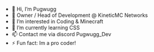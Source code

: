 - 👋 Hi, I’m Pugwugg
- 💞️ Owner / Head of Development @ KineticMC Networks
- 👀 I’m interested in Coding & Minecraft
- 🌱 I’m currently learning CSS
- 📫 Contact me via discord Pugwugg_Dev
- ⚡ Fun fact: Im a pro coder!
